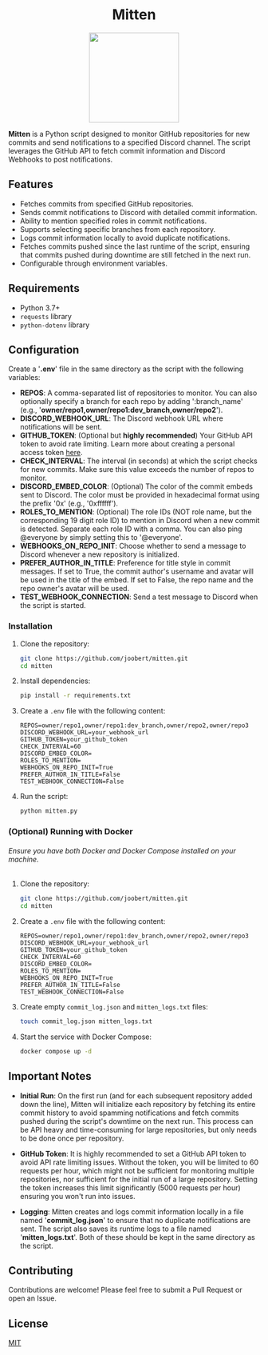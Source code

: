 <h1 align="center">
  Mitten
</h1>

<p align="center">
  <img width="180" height="180" src="https://i.imgur.com/ptCgBYk.png">
</p>

**Mitten** is a Python script designed to monitor GitHub repositories for new commits and send notifications to a specified Discord channel. The script leverages the GitHub API to fetch commit information and Discord Webhooks to post notifications.

## Features

- Fetches commits from specified GitHub repositories.
- Sends commit notifications to Discord with detailed commit information.
- Ability to mention specified roles in commit notifications.
- Supports selecting specific branches from each repository.
- Logs commit information locally to avoid duplicate notifications.
- Fetches commits pushed since the last runtime of the script, ensuring that commits pushed during downtime are still fetched in the next run.
- Configurable through environment variables.

## Requirements

- Python 3.7+
- `requests` library
- `python-dotenv` library

## Configuration
Create a '**.env**' file in the same directory as the script with the following variables:
- **REPOS**: A comma-separated list of repositories to monitor. You can also optionally specify a branch for each repo by adding ':branch_name' (e.g., '**owner/repo1,owner/repo1:dev_branch,owner/repo2**').
- **DISCORD_WEBHOOK_URL**: The Discord webhook URL where notifications will be sent.
- **GITHUB_TOKEN**: (Optional but **highly recommended**) Your GitHub API token to avoid rate limiting. Learn more about creating a personal access token [here](https://docs.github.com/en/authentication/keeping-your-account-and-data-secure/managing-your-personal-access-tokens).
- **CHECK_INTERVAL**: The interval (in seconds) at which the script checks for new commits. Make sure this value exceeds the number of repos to monitor.
- **DISCORD_EMBED_COLOR**: (Optional) The color of the commit embeds sent to Discord. The color must be provided in hexadecimal format using the prefix '0x' (e.g., '0xffffff').
- **ROLES_TO_MENTION**: (Optional) The role IDs (NOT role name, but the corresponding 19 digit role ID) to mention in Discord when a new commit is detected. Separate each role ID with a comma. You can also ping @everyone by simply setting this to '@everyone'.
- **WEBHOOKS_ON_REPO_INIT**: Choose whether to send a message to Discord whenever a new repository is initialized.
- **PREFER_AUTHOR_IN_TITLE**: Preference for title style in commit messages. If set to True, the commit author's username and avatar will be used in the title of the embed. If set to False, the repo name and the repo owner's avatar will be used.
- **TEST_WEBHOOK_CONNECTION**: Send a test message to Discord when the script is started.

### Installation

1. Clone the repository:
    ```sh
    git clone https://github.com/joobert/mitten.git
    cd mitten
    ```

2. Install dependencies:
    ```sh
    pip install -r requirements.txt
    ```

3. Create a `.env` file with the following content:
    ```env
    REPOS=owner/repo1,owner/repo1:dev_branch,owner/repo2,owner/repo3
    DISCORD_WEBHOOK_URL=your_webhook_url
    GITHUB_TOKEN=your_github_token
    CHECK_INTERVAL=60
    DISCORD_EMBED_COLOR=
    ROLES_TO_MENTION=
    WEBHOOKS_ON_REPO_INIT=True
    PREFER_AUTHOR_IN_TITLE=False
    TEST_WEBHOOK_CONNECTION=False
    ```

4. Run the script:
    ```sh
    python mitten.py
    ```

### (Optional) Running with Docker

###### Ensure you have both Docker and Docker Compose installed on your machine.

1. Clone the repository:
    ```sh
    git clone https://github.com/joobert/mitten.git
    cd mitten
    ```

2. Create a `.env` file with the following content:
    ```env
    REPOS=owner/repo1,owner/repo1:dev_branch,owner/repo2,owner/repo3
    DISCORD_WEBHOOK_URL=your_webhook_url
    GITHUB_TOKEN=your_github_token
    CHECK_INTERVAL=60
    DISCORD_EMBED_COLOR=
    ROLES_TO_MENTION=
    WEBHOOKS_ON_REPO_INIT=True
    PREFER_AUTHOR_IN_TITLE=False
    TEST_WEBHOOK_CONNECTION=False
    ```

3. Create empty `commit_log.json` and `mitten_logs.txt` files:
    ```sh
    touch commit_log.json mitten_logs.txt
    ```

4. Start the service with Docker Compose:
    ```sh
    docker compose up -d
    ```

## Important Notes

- **Initial Run**: On the first run (and for each subsequent repository added down the line), Mitten will initialize each repository by fetching its entire commit history to avoid spamming notifications and fetch commits pushed during the script's downtime on the next run. This process can be API heavy and time-consuming for large repositories, but only needs to be done once per repository.

- **GitHub Token**: It is highly recommended to set a GitHub API token to avoid API rate limiting issues. Without the token, you will be limited to 60 requests per hour, which might not be sufficient for monitoring multiple repositories, nor sufficient for the initial run of a large repository. Setting the token increases this limit significantly (5000 requests per hour) ensuring you won't run into issues.

- **Logging**: Mitten creates and logs commit information locally in a file named '**commit_log.json**' to ensure that no duplicate notifications are sent. The script also saves its runtime logs to a file named '**mitten_logs.txt**'. Both of these should be kept in the same directory as the script.

## Contributing

Contributions are welcome! Please feel free to submit a Pull Request or open an Issue.

## License

[MIT](https://choosealicense.com/licenses/mit/)
